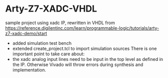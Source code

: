 # Arty-Z7-XADC-VHDL
sample project using xadc IP, rewritten in VHDL from 
https://reference.digilentinc.com/learn/programmable-logic/tutorials/arty-z7-xadc-demo/start

- added simulation test bench
- extended create_project.tcl to import simulation sources
There is one important point to take care about:
- the xadc analog input lines need to be input in the top level as defined in the IP.
  Otherwise Vivado will throw errors during synthesis and implementation.
